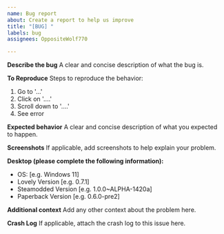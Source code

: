 ```yaml
---
name: Bug report
about: Create a report to help us improve
title: "[BUG] "
labels: bug
assignees: OppositeWolf770

---
```


**Describe the bug**
A clear and concise description of what the bug is.

**To Reproduce**
Steps to reproduce the behavior:
1. Go to '...'
2. Click on '....'
3. Scroll down to '....'
4. See error

**Expected behavior**
A clear and concise description of what you expected to happen.

**Screenshots**
If applicable, add screenshots to help explain your problem.

**Desktop (please complete the following information):**
 - OS: [e.g. Windows 11]
 - Lovely Version [e.g. 0.7.1]
 - Steamodded Version [e.g. 1.0.0~ALPHA-1420a]
 - Paperback Version [e.g. 0.6.0-pre2]

**Additional context**
Add any other context about the problem here.

**Crash Log**
If applicable, attach the crash log to this issue here.
